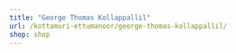 ```yaml
---
title: "George Thomas Kollappallil"
url: /kottamuri-ettumanoor/george-thomas-kollappallil/
shop: shop
---
```

